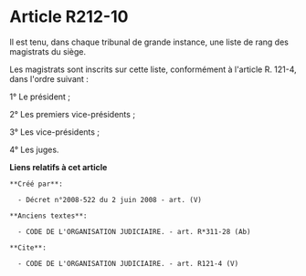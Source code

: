 # Article R212-10

Il est tenu, dans chaque tribunal de grande instance, une liste de rang des magistrats du siège. 

Les magistrats sont inscrits sur cette liste, conformément à l'article R. 121-4, dans l'ordre suivant : 

1° Le président ; 

2° Les premiers vice-présidents ; 

3° Les vice-présidents ; 

4° Les juges.

**Liens relatifs à cet article**

	**Créé par**:

	  - Décret n°2008-522 du 2 juin 2008 - art. (V)

	**Anciens textes**:

	  - CODE DE L'ORGANISATION JUDICIAIRE. - art. R*311-28 (Ab)

	**Cite**:

	  - CODE DE L'ORGANISATION JUDICIAIRE. - art. R121-4 (V)
